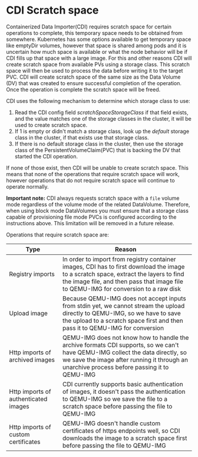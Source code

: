 # CDI Scratch space
Containerized Data Importer(CDI) requires scratch space for certain operations to complete, this temporary space needs to be obtained from somewhere. Kubernetes has some options available to get temporary space like emptyDir volumes, however that space is shared among pods and it is uncertain how much space is available or what the node behavior will be if CDI fills up that space with a large image. For this and other reasons CDI will create scratch space from available PVs using a storage class. This scratch space will then be used to process the data before writing it to the target PVC. CDI will create scratch space of the same size as the Data Volume (DV) that was created to ensure successful completion of the operation. Once the operation is complete the scratch space will be freed.

CDI uses the following mechanism to determine which storage class to use:

1. Read the CDI config field _scratchSpaceStorageClass_ if that field exists, and the value matches one of the storage classes in the cluster, it will be used to create scratch space.
2. If 1 is empty or didn't match a storage class, look up the _default_ storage class in the cluster, if that exists use that storage class.
3. If there is no default storage class in the cluster, then use the storage class of the PersistentVolumeClaim(PVC) that is backing the DV that started the CDI operation.

If none of those exist, then CDI will be unable to create scratch space. This means that none of the operations that require scratch space will work, however operations that do not require scratch space will continue to operate normally.

**Important note:** CDI always requests scratch space with a `file` volume mode regardless of the volume mode of the related DataVolume.  Therefore, when using block mode DataVolumes you must ensure that a storage class capable of provisioning file mode PVCs is configured according to the instructions above. This limitation will be removed in a future release.

Operations that require scratch space are:

| Type | Reason|
|------|-------|
| Registry imports | In order to import from registry container images, CDI has to first download the image to a scratch space, extract the layers to find the image file, and then pass that image file to QEMU-IMG for conversion to a raw disk |
| Upload image | Because QEMU-IMG does not accept inputs from stdin yet, we cannot stream the upload directly to QEMU-IMG, so we have to save the upload to a scratch space first and then pass it to QEMU-IMG for conversion |
| Http imports of archived images | QEMU-IMG does not know how to handle the archive formats CDI supports, so we can't have QEMU-IMG collect the data directly, so we save the image after running it through an unarchive process before passing it to QEMU-IMG |
| Http imports of authenticated images | CDI currently supports basic authentication of images, it doesn't pass the authentication to QEMU-IMG so we save the file to a scratch space before passing the file to QEMU-IMG |
| Http imports of custom certificates | QEMU-IMG doesn't handle custom certificates of https endpoints well, so CDI downloads the image to a scratch space first before passing the file to QEMU-IMG |